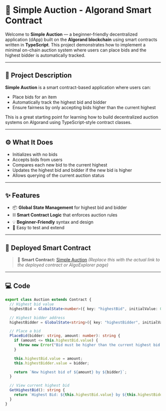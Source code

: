 # 🧾 Simple Auction - Algorand Smart Contract

Welcome to **Simple Auction** — a beginner-friendly decentralized application (dApp) built on the **Algorand blockchain** using smart contracts written in **TypeScript**. This project demonstrates how to implement a minimal on-chain auction system where users can place bids and the highest bidder is automatically tracked.

---

## 📝 Project Description

**Simple Auction** is a smart contract-based application where users can:

- Place bids for an item
- Automatically track the highest bid and bidder
- Ensure fairness by only accepting bids higher than the current highest

This is a great starting point for learning how to build decentralized auction systems on Algorand using TypeScript-style contract classes.

---

## ⚙️ What It Does

- Initializes with no bids
- Accepts bids from users
- Compares each new bid to the current highest
- Updates the highest bid and bidder if the new bid is higher
- Allows querying of the current auction status

---

## ✨ Features

- 📦 **Global State Management** for highest bid and bidder
- ⛓️ **Smart Contract Logic** that enforces auction rules
- 💡 **Beginner-Friendly** syntax and design
- 🧪 Easy to test and extend

---

## 🔗 Deployed Smart Contract

> 📍 **Smart Contract:** [Simple Auction](#)
> _(Replace this with the actual link to the deployed contract or AlgoExplorer page)_

---

## 💻 Code

```ts
export class Auction extends Contract {
  // Highest bid value
  highestBid = GlobalState<number>({ key: "highestBid", initialValue: 0 });

  // Highest bidder address
  highestBidder = GlobalState<string>({ key: "highestBidder", initialValue: "" });

  // Place a bid
  PlaceBid(bidder: string, amount: number): string {
    if (amount <= this.highestBid.value) {
      throw new Error("Bid must be higher than the current highest bid.");
    }

    this.highestBid.value = amount;
    this.highestBidder.value = bidder;

    return `New highest bid of ${amount} by ${bidder}`;
  }

  // View current highest bid
  GetHighestBid(): string {
    return `Highest Bid: ${this.highestBid.value} by ${this.highestBidder.value}`;
  }
}
